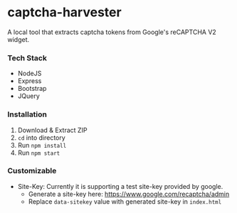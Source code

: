 # captcha-harvester
A local tool that extracts captcha tokens from Google's reCAPTCHA V2 widget.

### Tech Stack
- NodeJS  
- Express  
- Bootstrap  
- JQuery 

### Installation
1. Download & Extract ZIP
2. `cd` into directory
3. Run `npm install`
3. Run `npm start`

### Customizable
- Site-Key: Currently it is supporting a test site-key provided by google.  
  - Generate a site-key here: https://www.google.com/recaptcha/admin
  - Replace `data-sitekey` value with generated site-key in `index.html`
